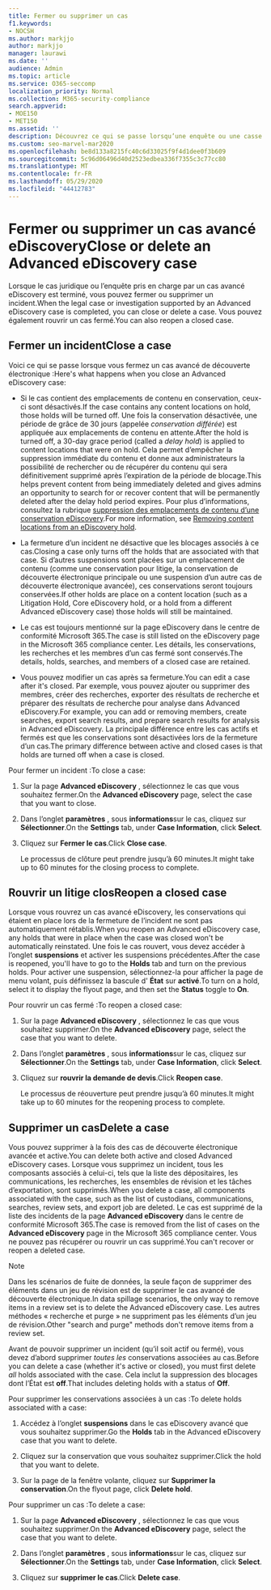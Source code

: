 ```yaml
---
title: Fermer ou supprimer un cas
f1.keywords:
- NOCSH
ms.author: markjjo
author: markjjo
manager: laurawi
ms.date: ''
audience: Admin
ms.topic: article
ms.service: O365-seccomp
localization_priority: Normal
ms.collection: M365-security-compliance
search.appverid:
- MOE150
- MET150
ms.assetid: ''
description: Découvrez ce qui se passe lorsqu’une enquête ou une casse légale prise en charge par un cas avancé eDiscovery est fermée ou supprimée.
ms.custom: seo-marvel-mar2020
ms.openlocfilehash: be8d133a8215fc40c6d33025f9f4d1dee0f3b609
ms.sourcegitcommit: 5c96d06496d40d2523edbea336f7355c3c77cc80
ms.translationtype: MT
ms.contentlocale: fr-FR
ms.lasthandoff: 05/29/2020
ms.locfileid: "44412783"
---
```

# <a name="close-or-delete-an-advanced-ediscovery-case"></a><span data-ttu-id="2d5a5-103">Fermer ou supprimer un cas avancé eDiscovery</span><span class="sxs-lookup"><span data-stu-id="2d5a5-103">Close or delete an Advanced eDiscovery case</span></span>

<span data-ttu-id="2d5a5-104">Lorsque le cas juridique ou l’enquête pris en charge par un cas avancé eDiscovery est terminé, vous pouvez fermer ou supprimer un incident.</span><span class="sxs-lookup"><span data-stu-id="2d5a5-104">When the legal case or investigation supported by an Advanced eDiscovery case is completed, you can close or delete a case.</span></span> <span data-ttu-id="2d5a5-105">Vous pouvez également rouvrir un cas fermé.</span><span class="sxs-lookup"><span data-stu-id="2d5a5-105">You can also reopen a closed case.</span></span>

## <a name="close-a-case"></a><span data-ttu-id="2d5a5-106">Fermer un incident</span><span class="sxs-lookup"><span data-stu-id="2d5a5-106">Close a case</span></span>

<span data-ttu-id="2d5a5-107">Voici ce qui se passe lorsque vous fermez un cas avancé de découverte électronique :</span><span class="sxs-lookup"><span data-stu-id="2d5a5-107">Here's what happens when you close an Advanced eDiscovery case:</span></span>

- <span data-ttu-id="2d5a5-108">Si le cas contient des emplacements de contenu en conservation, ceux-ci sont désactivés.</span><span class="sxs-lookup"><span data-stu-id="2d5a5-108">If the case contains any content locations on hold, those holds will be turned off.</span></span> <span data-ttu-id="2d5a5-109">Une fois la conservation désactivée, une période de grâce de 30 jours (appelée *conservation différée*) est appliquée aux emplacements de contenu en attente.</span><span class="sxs-lookup"><span data-stu-id="2d5a5-109">After the hold is turned off, a 30-day grace period (called a *delay hold*) is applied to content locations that were on hold.</span></span> <span data-ttu-id="2d5a5-110">Cela permet d’empêcher la suppression immédiate du contenu et donne aux administrateurs la possibilité de rechercher ou de récupérer du contenu qui sera définitivement supprimé après l’expiration de la période de blocage.</span><span class="sxs-lookup"><span data-stu-id="2d5a5-110">This helps prevent content from being immediately deleted and gives admins an opportunity to search for or recover content that will be permanently deleted after the delay hold period expires.</span></span> <span data-ttu-id="2d5a5-111">Pour plus d’informations, consultez la rubrique [suppression des emplacements de contenu d’une conservation eDiscovery](create-ediscovery-holds.md#removing-content-locations-from-an-ediscovery-hold).</span><span class="sxs-lookup"><span data-stu-id="2d5a5-111">For more information, see [Removing content locations from an eDiscovery hold](create-ediscovery-holds.md#removing-content-locations-from-an-ediscovery-hold).</span></span>

- <span data-ttu-id="2d5a5-112">La fermeture d’un incident ne désactive que les blocages associés à ce cas.</span><span class="sxs-lookup"><span data-stu-id="2d5a5-112">Closing a case only turns off the holds that are associated with that case.</span></span> <span data-ttu-id="2d5a5-113">Si d’autres suspensions sont placées sur un emplacement de contenu (comme une conservation pour litige, la conservation de découverte électronique principale ou une suspension d’un autre cas de découverte électronique avancée), ces conservations seront toujours conservées.</span><span class="sxs-lookup"><span data-stu-id="2d5a5-113">If other holds are place on a content location (such as a Litigation Hold, Core eDiscovery hold, or a hold from a different Advanced eDiscovery case) those holds will still be maintained.</span></span>

- <span data-ttu-id="2d5a5-114">Le cas est toujours mentionné sur la page eDiscovery dans le centre de conformité Microsoft 365.</span><span class="sxs-lookup"><span data-stu-id="2d5a5-114">The case is still listed on the eDiscovery page in the Microsoft 365 compliance center.</span></span> <span data-ttu-id="2d5a5-115">Les détails, les conservations, les recherches et les membres d’un cas fermé sont conservés.</span><span class="sxs-lookup"><span data-stu-id="2d5a5-115">The details, holds, searches, and members of a closed case are retained.</span></span>

- <span data-ttu-id="2d5a5-116">Vous pouvez modifier un cas après sa fermeture.</span><span class="sxs-lookup"><span data-stu-id="2d5a5-116">You can edit a case after it's closed.</span></span> <span data-ttu-id="2d5a5-117">Par exemple, vous pouvez ajouter ou supprimer des membres, créer des recherches, exporter des résultats de recherche et préparer des résultats de recherche pour analyse dans Advanced eDiscovery.</span><span class="sxs-lookup"><span data-stu-id="2d5a5-117">For example, you can add or removing members, create searches, export search results, and prepare search results for analysis in Advanced eDiscovery.</span></span> <span data-ttu-id="2d5a5-118">La principale différence entre les cas actifs et fermés est que les conservations sont désactivées lors de la fermeture d’un cas.</span><span class="sxs-lookup"><span data-stu-id="2d5a5-118">The primary difference between active and closed cases is that holds are turned off when a case is closed.</span></span>

<span data-ttu-id="2d5a5-119">Pour fermer un incident :</span><span class="sxs-lookup"><span data-stu-id="2d5a5-119">To close a case:</span></span>

1. <span data-ttu-id="2d5a5-120">Sur la page **Advanced eDiscovery** , sélectionnez le cas que vous souhaitez fermer.</span><span class="sxs-lookup"><span data-stu-id="2d5a5-120">On the **Advanced eDiscovery** page, select the case that you want to close.</span></span>

2. <span data-ttu-id="2d5a5-121">Dans l’onglet **paramètres** , sous **informations**sur le cas, cliquez sur **Sélectionner**.</span><span class="sxs-lookup"><span data-stu-id="2d5a5-121">On the **Settings** tab, under **Case Information**, click **Select**.</span></span>

3. <span data-ttu-id="2d5a5-122">Cliquez sur **Fermer le cas**.</span><span class="sxs-lookup"><span data-stu-id="2d5a5-122">Click **Close case**.</span></span>

   <span data-ttu-id="2d5a5-123">Le processus de clôture peut prendre jusqu’à 60 minutes.</span><span class="sxs-lookup"><span data-stu-id="2d5a5-123">It might take up to 60 minutes for the closing process to complete.</span></span>

## <a name="reopen-a-closed-case"></a><span data-ttu-id="2d5a5-124">Rouvrir un litige clos</span><span class="sxs-lookup"><span data-stu-id="2d5a5-124">Reopen a closed case</span></span>

<span data-ttu-id="2d5a5-125">Lorsque vous rouvrez un cas avancé eDiscovery, les conservations qui étaient en place lors de la fermeture de l’incident ne sont pas automatiquement rétablis.</span><span class="sxs-lookup"><span data-stu-id="2d5a5-125">When you reopen an Advanced eDiscovery case, any holds that were in place when the case was closed won't be automatically reinstated.</span></span> <span data-ttu-id="2d5a5-126">Une fois le cas rouvert, vous devez accéder à l’onglet **suspensions** et activer les suspensions précédentes.</span><span class="sxs-lookup"><span data-stu-id="2d5a5-126">After the case is reopened, you'll have to go to the **Holds** tab and turn on the previous holds.</span></span> <span data-ttu-id="2d5a5-127">Pour activer une suspension, sélectionnez-la pour afficher la page de menu volant, puis définissez la bascule d' **État** sur **activé**.</span><span class="sxs-lookup"><span data-stu-id="2d5a5-127">To turn on a hold, select it to display the flyout page, and then set the **Status** toggle to **On**.</span></span>

<span data-ttu-id="2d5a5-128">Pour rouvrir un cas fermé :</span><span class="sxs-lookup"><span data-stu-id="2d5a5-128">To reopen a closed case:</span></span>

1. <span data-ttu-id="2d5a5-129">Sur la page **Advanced eDiscovery** , sélectionnez le cas que vous souhaitez supprimer.</span><span class="sxs-lookup"><span data-stu-id="2d5a5-129">On the **Advanced eDiscovery** page, select the case that you want to delete.</span></span>

2. <span data-ttu-id="2d5a5-130">Dans l’onglet **paramètres** , sous **informations**sur le cas, cliquez sur **Sélectionner**.</span><span class="sxs-lookup"><span data-stu-id="2d5a5-130">On the **Settings** tab, under **Case Information**, click **Select**.</span></span>

3. <span data-ttu-id="2d5a5-131">Cliquez sur **rouvrir la demande de devis**.</span><span class="sxs-lookup"><span data-stu-id="2d5a5-131">Click **Reopen case**.</span></span>

   <span data-ttu-id="2d5a5-132">Le processus de réouverture peut prendre jusqu’à 60 minutes.</span><span class="sxs-lookup"><span data-stu-id="2d5a5-132">It might take up to 60 minutes for the reopening process to complete.</span></span>

## <a name="delete-a-case"></a><span data-ttu-id="2d5a5-133">Supprimer un cas</span><span class="sxs-lookup"><span data-stu-id="2d5a5-133">Delete a case</span></span>

<span data-ttu-id="2d5a5-134">Vous pouvez supprimer à la fois des cas de découverte électronique avancée et active.</span><span class="sxs-lookup"><span data-stu-id="2d5a5-134">You can delete both active and closed Advanced eDiscovery cases.</span></span> <span data-ttu-id="2d5a5-135">Lorsque vous supprimez un incident, tous les composants associés à celui-ci, tels que la liste des dépositaires, les communications, les recherches, les ensembles de révision et les tâches d’exportation, sont supprimés.</span><span class="sxs-lookup"><span data-stu-id="2d5a5-135">When you delete a case, all components associated with the case, such as the list of custodians, communications, searches, review sets, and export job are deleted.</span></span> <span data-ttu-id="2d5a5-136">Le cas est supprimé de la liste des incidents de la page **Advanced eDiscovery** dans le centre de conformité Microsoft 365.</span><span class="sxs-lookup"><span data-stu-id="2d5a5-136">The case is removed from the list of cases on the **Advanced eDiscovery** page in the Microsoft 365 compliance center.</span></span> <span data-ttu-id="2d5a5-137">Vous ne pouvez pas récupérer ou rouvrir un cas supprimé.</span><span class="sxs-lookup"><span data-stu-id="2d5a5-137">You can't recover or reopen a deleted case.</span></span>

> [!NOTE]
> <span data-ttu-id="2d5a5-138">Dans les scénarios de fuite de données, la seule façon de supprimer des éléments dans un jeu de révision est de supprimer le cas avancé de découverte électronique.</span><span class="sxs-lookup"><span data-stu-id="2d5a5-138">In data spillage scenarios, the only way to remove items in a review set is to delete the Advanced eDiscovery case.</span></span> <span data-ttu-id="2d5a5-139">Les autres méthodes « recherche et purge » ne suppriment pas les éléments d’un jeu de révision.</span><span class="sxs-lookup"><span data-stu-id="2d5a5-139">Other "search and purge" methods don't remove items from a review set.</span></span>

<span data-ttu-id="2d5a5-140">Avant de pouvoir supprimer un incident (qu’il soit actif ou fermé), vous devez d’abord supprimer *toutes les* conservations associées au cas.</span><span class="sxs-lookup"><span data-stu-id="2d5a5-140">Before you can delete a case (whether it's active or closed), you must first delete *all* holds associated with the case.</span></span> <span data-ttu-id="2d5a5-141">Cela inclut la suppression des blocages dont l’État est **off**.</span><span class="sxs-lookup"><span data-stu-id="2d5a5-141">That includes deleting holds with a status of **Off**.</span></span>

<span data-ttu-id="2d5a5-142">Pour supprimer les conservations associées à un cas :</span><span class="sxs-lookup"><span data-stu-id="2d5a5-142">To delete holds associated with a case:</span></span>

1. <span data-ttu-id="2d5a5-143">Accédez à l’onglet **suspensions** dans le cas eDiscovery avancé que vous souhaitez supprimer.</span><span class="sxs-lookup"><span data-stu-id="2d5a5-143">Go the **Holds** tab in the Advanced eDiscovery case that you want to delete.</span></span>

2. <span data-ttu-id="2d5a5-144">Cliquez sur la conservation que vous souhaitez supprimer.</span><span class="sxs-lookup"><span data-stu-id="2d5a5-144">Click the hold that you want to delete.</span></span>

3. <span data-ttu-id="2d5a5-145">Sur la page de la fenêtre volante, cliquez sur **Supprimer la conservation**.</span><span class="sxs-lookup"><span data-stu-id="2d5a5-145">On the flyout page, click **Delete hold**.</span></span>

<span data-ttu-id="2d5a5-146">Pour supprimer un cas :</span><span class="sxs-lookup"><span data-stu-id="2d5a5-146">To delete a case:</span></span>

1. <span data-ttu-id="2d5a5-147">Sur la page **Advanced eDiscovery** , sélectionnez le cas que vous souhaitez supprimer.</span><span class="sxs-lookup"><span data-stu-id="2d5a5-147">On the **Advanced eDiscovery** page, select the case that you want to delete.</span></span>

2. <span data-ttu-id="2d5a5-148">Dans l’onglet **paramètres** , sous **informations**sur le cas, cliquez sur **Sélectionner**.</span><span class="sxs-lookup"><span data-stu-id="2d5a5-148">On the **Settings** tab, under **Case Information**, click **Select**.</span></span>

3. <span data-ttu-id="2d5a5-149">Cliquez sur **supprimer le cas**.</span><span class="sxs-lookup"><span data-stu-id="2d5a5-149">Click **Delete case**.</span></span>
